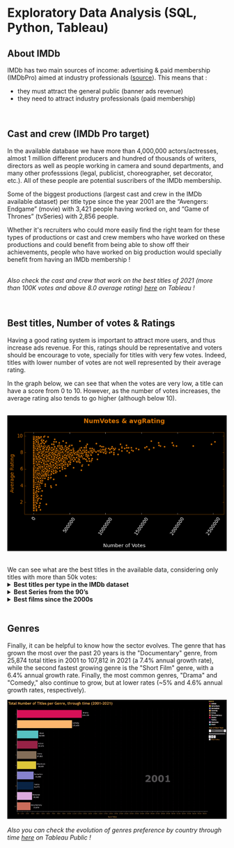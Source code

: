 # Exploratory Data Analysis (SQL, Python, Tableau)
## About IMDb
IMDb has two main sources of income: advertising & paid membership (IMDbPro) aimed at industry professionals ([source](https://help.imdb.com/article/imdb/general-information/how-much-does-using-imdb-cost/G47U365PP8GQVQYV?ref_=helpart_nav_38#)). This means that :

- they must attract the general public (banner ads revenue)
- they need to attract industry professionals (paid membership)

<br>

## Cast and crew (IMDb Pro target)
In the available database we have more than 4,000,000 actors/actresses, almost 1 million different producers and hundred of thousands of writers, directors as well as people working in camera and sound departments, and many other professsions (legal, publicist, choreographer, set decorator, etc.). All of these people are potential suscribers of the IMDb membership.

Some of the biggest productions (largest cast and crew in the IMDb available dataset) per title type since the year 2001 are the “Avengers: Endgame” (movie) with 3,421 people having worked on, and “Game of Thrones” (tvSeries) with 2,856 people. 

Whether it's recruiters who could more easily find the right team for these types of productions or cast and crew members who have worked on these productions and could benefit from being able to show off their achievements, people who have worked on big production would specially benefit from having an IMDb membership !
<br><br>

<i>Also check the cast and crew that work on the best titles of 2021 (more than 100K votes and above 8.0 average rating) [here](https://public.tableau.com/app/profile/paula2733/viz/BestCrew2021_imdbdata/Dashboard1) on Tableau ! </i>

<br>

## Best titles, Number of votes & Ratings
Having a good rating system is important to attract more users, and thus increase ads revenue. For this, ratings should be representative and voters should be encourage to vote, specially for titles with very few votes. Indeed, titles with lower number of votes are not well represented by their average rating. 

In the graph below, we can see that when the votes are very low, a title can have a score from 0 to 10. However, as the number of votes increases, the average rating also tends to go higher (although below 10).<br><br>

![numVotes_rating.png](https://github.com/pcmaldonado/IMDb/blob/main/EDA/numVotes_rating.png)


<br>
We can see what are the best titles in the available data, considering only titles with more than 50k votes:

<details>
<summary><b>Best titles per type in the IMDb dataset </b></summary>
From the available data in the inner join of tables “title_basics” and “title_ratings”, and considering only titles with more than 50K votes, the best titles per title type are: <br><br>
    
<table><tr>
<th>tconst</th>
<th>titleType</th>
<th>primaryTitle</th>
<th>averageRating</th>
<th>numVotes</th>
</tr><tr>
    
<td>tt0111161</td>
<td>movie</td>
<td>The Shawshank Redemption</td>
<td>9,3</td>
<td>2,523,946</td>
</tr><tr>
    
<td>tt15097216</td>
<td>movie</td>
<td>Jai Bhim</td>
<td>9,3</td>
<td>166,667</td>
</tr><tr>
    
<td>tt0108598</td>
<td>short</td>
<td>The Wrong Trousers</td>
<td>8,3</td>
<td>53,272</td>
</tr><tr>
    
<td>tt2301451</td>
<td>tvEpisode</td>
<td>Ozymandias</td>
<td>10</td>
<td>149,682</td>
</tr><tr>
    
<td>tt5491994</td>
<td>tvMiniSeries</td>
<td>Planet Earth II</td>
<td>9,5</td>
<td>107,823</td>
</tr><tr>
    
<td>tt0067023</td>
<td>tvMovie</td>
<td>Duel</td>
<td>7,6</td>
<td>68,641</td>
</tr><tr>
    
<td>tt14392248</td>
<td>tvSeries</td>
<td>Aspirants</td>
<td>9,6</td>
<td>290,200</td>
</tr><tr>
    
<td>tt14650074</td>
<td>tvSeries</td>
<td>Dhindora</td>
<td>9,6</td>
<td>111,317</td>
</tr><tr>
    
<td>tt11337862</td>
<td>tvSpecial</td>
<td>Friends: The Reunion</td>
<td>8,1</td>
<td>55,145</td>
</tr><tr>
    
<td>tt1569923</td>
<td>video</td>
<td>Batman: Under the Red Hood</td>
<td>8,1</td>
<td>59,376</td>
</tr><tr>
    
<td>tt2140553</td>
<td>videoGame</td>
<td>The Last of Us</td>
<td>9,7</td>
<td>56,588</td>
</tr></table>

</details>
    

<details>
<summary><b>Best Series from the 90’s </b></summary>
From the available data, the best series from the 90’s, by genre, are: <br><br>

<table>
	<thead>
		<tr>
			<td>tconst</td>
			<td>startYear</td>
			<td>genres</td>
			<td>primaryTitle</td>
			<td>averageRating</td>
			<td>numVotes</td>
		</tr>
	</thead>
	<tr>
		<td>tt0096657</td>
		<td>1990</td>
		<td>Family</td>
		<td>Mr. Bean</td>
		<td>8,5</td>
		<td>111625</td>
	</tr>
	<tr>
		<td>tt0098936</td>
		<td>1990</td>
		<td>Mystery</td>
		<td>Twin Peaks</td>
		<td>8,8</td>
		<td>188434</td>
	</tr>
	<tr>
		<td>tt0103359</td>
		<td>1992</td>
		<td>Action</td>
		<td>Batman: The Animated Series</td>
		<td>9</td>
		<td>95844</td>
	</tr>
	<tr>
		<td>tt0103359</td>
		<td>1992</td>
		<td>Adventure</td>
		<td>Batman: The Animated Series</td>
		<td>9</td>
		<td>95844</td>
	</tr>
	<tr>
		<td>tt0103359</td>
		<td>1992</td>
		<td>Animation</td>
		<td>Batman: The Animated Series</td>
		<td>9</td>
		<td>95844</td>
	</tr>
	<tr>
		<td>tt0108778</td>
		<td>1994</td>
		<td>Comedy</td>
		<td>Friends</td>
		<td>8,8</td>
		<td>925851</td>
	</tr>
	<tr>
		<td>tt0108778</td>
		<td>1994</td>
		<td>Romance</td>
		<td>Friends</td>
		<td>8,8</td>
		<td>925851</td>
	</tr>
	<tr>
		<td>tt0112178</td>
		<td>1995</td>
		<td>Sci-Fi</td>
		<td>Star Trek: Voyager</td>
		<td>7,8</td>
		<td>65338</td>
	</tr>
	<tr>
		<td>tt0118276</td>
		<td>1997</td>
		<td>Fantasy</td>
		<td>Buffy the Vampire Slayer</td>
		<td>8,2</td>
		<td>140086</td>
	</tr>
	<tr>
		<td>tt0118421</td>
		<td>1997</td>
		<td>Thriller</td>
		<td>Oz</td>
		<td>8,7</td>
		<td>95231</td>
	</tr>
	<tr>
		<td>tt0141842</td>
		<td>1999</td>
		<td>Crime</td>
		<td>The Sopranos</td>
		<td>9,2</td>
		<td>356000</td>
	</tr>
	<tr>
		<td>tt0141842</td>
		<td>1999</td>
		<td>Drama</td>
		<td>The Sopranos</td>
		<td>9,2</td>
		<td>356000</td>
	</tr>
</table>
<i>Note: one title can have multiple genres, thus, it can appear more than once.</i>
</details>


<details>
<summary><b>Best films since the 2000s</b></summary>
From the available data, the best movies since the 2000s, by genre, are:  <br><br>
<table>
	<thead>
		<tr>
			<td>tconst</td>
			<td>startYear</td>
			<td>genres</td>
			<td>primaryTitle</td>
			<td>averageRating</td>
			<td>numVotes</td>
		</tr>
	</thead>
	<tr>
		<td>tt0245429</td>
		<td>2001</td>
		<td>Animation</td>
		<td>Spirited Away</td>
		<td>8,6</td>
		<td>711577</td>
	</tr>
	<tr>
		<td>tt0245429</td>
		<td>2001</td>
		<td>Family</td>
		<td>Spirited Away</td>
		<td>8,6</td>
		<td>711577</td>
	</tr>
	<tr>
		<td>tt0211915</td>
		<td>2001</td>
		<td>Romance</td>
		<td>Amélie</td>
		<td>8,3</td>
		<td>733344</td>
	</tr>
	<tr>
		<td>tt0253474</td>
		<td>2002</td>
		<td>Music</td>
		<td>The Pianist</td>
		<td>8,5</td>
		<td>786946</td>
	</tr>
	<tr>
		<td>tt0167260</td>
		<td>2003</td>
		<td>Adventure</td>
		<td>The Lord of the Rings: The Return of the King</td>
		<td>8,9</td>
		<td>1742198</td>
	</tr>
	<tr>
		<td>tt0365748</td>
		<td>2004</td>
		<td>Horror</td>
		<td>Shaun of the Dead</td>
		<td>7,9</td>
		<td>538596</td>
	</tr>
	<tr>
		<td>tt0367110</td>
		<td>2004</td>
		<td>Musical</td>
		<td>Swades</td>
		<td>8,2</td>
		<td>88076</td>
	</tr>
	<tr>
		<td>tt0338013</td>
		<td>2004</td>
		<td>Romance</td>
		<td>Eternal Sunshine of the Spotless Mind</td>
		<td>8,3</td>
		<td>963062</td>
	</tr>
	<tr>
		<td>tt0482571</td>
		<td>2006</td>
		<td>Mystery</td>
		<td>The Prestige</td>
		<td>8,5</td>
		<td>1268469</td>
	</tr>
	<tr>
		<td>tt0468569</td>
		<td>2008</td>
		<td>Action</td>
		<td>The Dark Knight</td>
		<td>9</td>
		<td>2474194</td>
	</tr>
	<tr>
		<td>tt1286537</td>
		<td>2008</td>
		<td>News</td>
		<td>Food, Inc.</td>
		<td>7,8</td>
		<td>50783</td>
	</tr>
	<tr>
		<td>tt1424432</td>
		<td>2010</td>
		<td>Documentary</td>
		<td>Senna</td>
		<td>8,5</td>
		<td>68839</td>
	</tr>
	<tr>
		<td>tt1375666</td>
		<td>2010</td>
		<td>Sci-Fi</td>
		<td>Inception</td>
		<td>8,8</td>
		<td>2218561</td>
	</tr>
	<tr>
		<td>tt1424432</td>
		<td>2010</td>
		<td>Sport</td>
		<td>Senna</td>
		<td>8,5</td>
		<td>68839</td>
	</tr>
	<tr>
		<td>tt1562872</td>
		<td>2011</td>
		<td>Musical</td>
		<td>Zindagi Na Milegi Dobara</td>
		<td>8,2</td>
		<td>74215</td>
	</tr>
	<tr>
		<td>tt1853728</td>
		<td>2012</td>
		<td>Western</td>
		<td>Django Unchained</td>
		<td>8,4</td>
		<td>1459482</td>
	</tr>
	<tr>
		<td>tt2582802</td>
		<td>2014</td>
		<td>Music</td>
		<td>Whiplash</td>
		<td>8,5</td>
		<td>783845</td>
	</tr>
	<tr>
		<td>tt5813916</td>
		<td>2016</td>
		<td>War</td>
		<td>The Mountain II</td>
		<td>8,7</td>
		<td>107342</td>
	</tr>
	<tr>
		<td>tt6751668</td>
		<td>2019</td>
		<td>Comedy</td>
		<td>Parasite</td>
		<td>8,6</td>
		<td>704270</td>
	</tr>
	<tr>
		<td>tt6751668</td>
		<td>2019</td>
		<td>Thriller</td>
		<td>Parasite</td>
		<td>8,6</td>
		<td>704270</td>
	</tr>
	<tr>
		<td>tt8503618</td>
		<td>2020</td>
		<td>History</td>
		<td>Hamilton</td>
		<td>8,4</td>
		<td>80437</td>
	</tr>
	<tr>
		<td>tt10554232</td>
		<td>2020</td>
		<td>War</td>
		<td>Dara of Jasenovac</td>
		<td>8,7</td>
		<td>80163</td>
	</tr>
	<tr>
		<td>tt10295212</td>
		<td>2021</td>
		<td>Biography</td>
		<td>Shershaah</td>
		<td>8,7</td>
		<td>111676</td>
	</tr>
	<tr>
		<td>tt15097216</td>
		<td>2021</td>
		<td>Crime</td>
		<td>Jai Bhim</td>
		<td>9,3</td>
		<td>166667</td>
	</tr>
	<tr>
		<td>tt15097216</td>
		<td>2021</td>
		<td>Drama</td>
		<td>Jai Bhim</td>
		<td>9,3</td>
		<td>166667</td>
	</tr>
	<tr>
		<td>tt10872600</td>
		<td>2021</td>
		<td>Fantasy</td>
		<td>Spider-Man: No Way Home</td>
		<td>8,8</td>
		<td>377723</td>
	</tr>
</table>
</details>


<br>

## Genres
Finally, it can be helpful to know how the sector evolves. The genre that has grown the most over the past 20 years is the "Documentary" genre, from 25,874 total titles in 2001 to 107,812 in 2021 (a 7.4% annual growth rate), while the second fastest growing genre is the "Short Film" genre, with a 6.4% annual growth rate. Finally, the most common genres, "Drama" and "Comedy," also continue to grow, but at lower rates (~5% and 4.6% annual growth rates, respectively).

![tot_titles_genre_year.gif](https://github.com/pcmaldonado/IMDb/blob/main/EDA/tot_titles_genre_year.gif)

<i>Also you can check the evolution of genres preference by country through time [here](https://public.tableau.com/app/profile/paula2733/viz/TopGenreCountryYear/Sheet1) on Tableau Public ! </i>